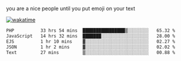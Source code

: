 you are a nice people until you put emoji on your text

[![wakatime](https://wakatime.com/badge/user/87646243-158a-4241-a3cb-668e1fa2dbb8.svg)](https://wakatime.com/@87646243-158a-4241-a3cb-668e1fa2dbb8)
<!--START_SECTION:waka-->

```txt
PHP          33 hrs 54 mins  ████████████████▒░░░░░░░░   65.32 %
JavaScript   14 hrs 32 mins  ███████░░░░░░░░░░░░░░░░░░   28.00 %
EJS          1 hr 10 mins    ▓░░░░░░░░░░░░░░░░░░░░░░░░   02.27 %
JSON         1 hr 2 mins     ▓░░░░░░░░░░░░░░░░░░░░░░░░   02.02 %
Text         27 mins         ▒░░░░░░░░░░░░░░░░░░░░░░░░   00.88 %
```

<!--END_SECTION:waka-->
